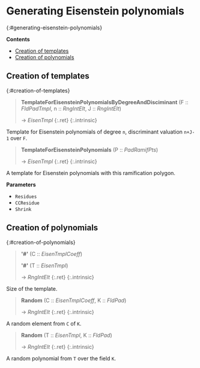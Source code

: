 # Generating Eisenstein polynomials
{:#generating-eisenstein-polynomials}



**Contents**
* [Creation of templates](#creation-of-templates)
* [Creation of polynomials](#creation-of-polynomials)

## Creation of templates
{:#creation-of-templates}

<a id="TemplateForEisensteinPolynomialsByDegreeAndDisciminant"></a><a id="TemplateForEisensteinPolynomialsByDegreeAndDisciminant--FldPadTmpl--etc"></a><a id="TemplateForEisensteinPolynomialsByDegreeAndDisciminant--FldPadTmpl--RngIntElt--RngIntElt"></a>
> **TemplateForEisensteinPolynomialsByDegreeAndDisciminant** (F :: *FldPadTmpl*, n :: *RngIntElt*, J :: *RngIntElt*)
> 
> -> *EisenTmpl*
> {:.ret}
{:.intrinsic}

Template for Eisenstein polynomials of degree `n`, discriminant valuation `n+J-1` over `F`.


<a id="TemplateForEisensteinPolynomials"></a><a id="TemplateForEisensteinPolynomials--PadRamifPts"></a>
> **TemplateForEisensteinPolynomials** (P :: *PadRamifPts*)
> 
> -> *EisenTmpl*
> {:.ret}
{:.intrinsic}

A template for Eisenstein polynomials with this ramification polygon.

**Parameters**
- `Residues`
- `CCResidue`
- `Shrink`

## Creation of polynomials
{:#creation-of-polynomials}

<a id="#"></a><a id="#--EisenTmpl"></a><a id="#--EisenTmplCoeff"></a>
> **\'#\'** (C :: *EisenTmplCoeff*)
> 
> **\'#\'** (T :: *EisenTmpl*)
> 
> -> *RngIntElt*
> {:.ret}
{:.intrinsic}

Size of the template.




<a id="Random--EisenTmplCoeff--FldPad"></a><a id="Random--EisenTmplCoeff--etc"></a><a id="Random"></a>
> **Random** (C :: *EisenTmplCoeff*, K :: *FldPad*)
> 
> -> *RngIntElt*
> {:.ret}
{:.intrinsic}

A random element from `C` of `K`.


<a id="Random--EisenTmpl--etc"></a><a id="Random-2"></a><a id="Random--EisenTmpl--FldPad"></a>
> **Random** (T :: *EisenTmpl*, K :: *FldPad*)
> 
> -> *RngIntElt*
> {:.ret}
{:.intrinsic}

A random polynomial from `T` over the field `K`.


